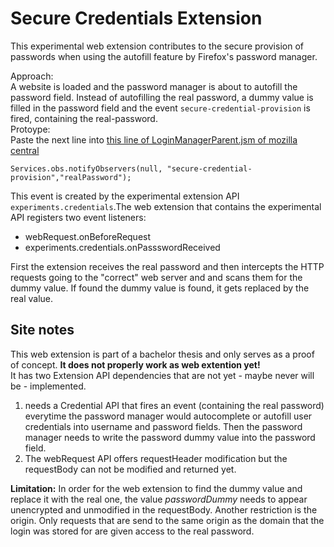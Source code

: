 # Secure Credentials Extension

This experimental web extension contributes to the secure provision of passwords when using the autofill feature by Firefox's password manager.

Approach:\
A website is loaded and the password manager is about to autofill the password field. Instead of autofilling the real password, a dummy value is filled in the password field and the event `secure-credential-provision` is fired, containing the real-password.\
Protoype:\
Paste the next line into [this line of LoginManagerParent.jsm of mozilla central](https://searchfox.org/mozilla-central/source/toolkit/components/passwordmgr/LoginManagerParent.jsm#665)

```
Services.obs.notifyObservers(null, "secure-credential-provision","realPassword");
```

This event is created by the experimental extension API `experiments.credentials`.The web extension that contains the experimental API registers two event listeners:

- webRequest.onBeforeRequest
- experiments.credentials.onPassswordReceived

First the extension receives the real password and then intercepts the HTTP requests going to the "correct" web server and and scans them for the dummy value. If found the dummy value is found, it gets replaced by the real value.

## Site notes

This web extension is part of a bachelor thesis and only serves as a proof of concept. **It does not properly work as web extention yet!**\
It has two Extension API dependencies that are not yet - maybe never will be - implemented.

1. needs a Credential API that fires an event (containing the real password) everytime the password manager would autocomplete or autofill user credentials into username and password fields. Then the password manager needs to write the password dummy value into the password field.
2. The webRequest API offers requestHeader modification but the requestBody can not be modified and returned yet.

**Limitation:** In order for the web extension to find the dummy value and replace it with the real one, the value _passwordDummy_ needs to appear unencrypted and unmodified in the requestBody. Another restriction is the origin. Only requests that are send to the same origin as the domain that the login was stored for are given access to the real password.
